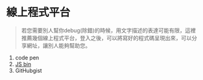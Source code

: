 # 線上程式平台

> 若您需要別人幫你debug\(除錯\)的時候，用文字描述的表達可能有限，這裡推薦幾個線上程式平台，登入之後，可以將寫好的程式碼呈現出來，可以分享網址，讓別人能夠幫助您。



1. code pen
2. [JS bin](http://jsbin.com)
3. GitHubgist









